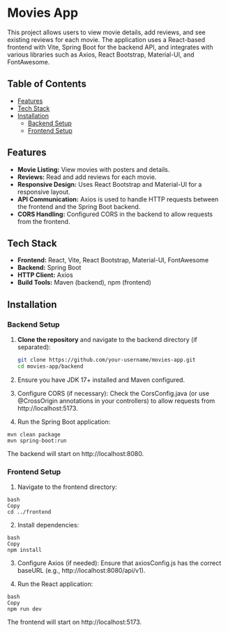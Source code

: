 # Movies App

This project allows users to view movie details, add reviews, and see existing reviews for each movie. The application uses a React-based frontend with Vite, Spring Boot for the backend API, and integrates with various libraries such as Axios, React Bootstrap, Material-UI, and FontAwesome.

## Table of Contents

- [Features](#features)
- [Tech Stack](#tech-stack)
- [Installation](#installation)
  - [Backend Setup](#backend-setup)
  - [Frontend Setup](#frontend-setup)

## Features

- **Movie Listing:** View movies with posters and details.
- **Reviews:** Read and add reviews for each movie.
- **Responsive Design:** Uses React Bootstrap and Material-UI for a responsive layout.
- **API Communication:** Axios is used to handle HTTP requests between the frontend and the Spring Boot backend.
- **CORS Handling:** Configured CORS in the backend to allow requests from the frontend.

## Tech Stack

- **Frontend:** React, Vite, React Bootstrap, Material-UI, FontAwesome
- **Backend:** Spring Boot
- **HTTP Client:** Axios
- **Build Tools:** Maven (backend), npm (frontend)

## Installation

### Backend Setup

1. **Clone the repository** and navigate to the backend directory (if separated):

   ```bash
   git clone https://github.com/your-username/movies-app.git
   cd movies-app/backend
   ```
2. Ensure you have JDK 17+ installed and Maven configured.

3. Configure CORS (if necessary):
Check the CorsConfig.java (or use @CrossOrigin annotations in your controllers) to allow requests from http://localhost:5173.

4. Run the Spring Boot application:
```
mvn clean package
mvn spring-boot:run
```
The backend will start on http://localhost:8080.

### Frontend Setup
1. Navigate to the frontend directory:
```
bash
Copy
cd ../frontend
```
2. Install dependencies:
```
bash
Copy
npm install
```
3. Configure Axios (if needed):
Ensure that axiosConfig.js has the correct baseURL (e.g., http://localhost:8080/api/v1).

4. Run the React application:
```
bash
Copy
npm run dev
```
The frontend will start on http://localhost:5173.
